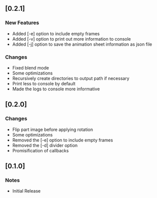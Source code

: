 ## [0.2.1]

### New Features

* Added [-e] option to include empty frames
* Added [-v] option to print out more information to console
* Added [-j] option to save the animation sheet information as json file

### Changes

* Fixed blend mode
* Some optimizations
* Recursively create directories to output path if necessary
* Print less to console by default
* Made the logs to console more informative

## [0.2.0]

### Changes

* Flip part image before applying rotation
* Some optimizations
* Removed the [-e] option to include empty frames
* Removed the [-d] divider option
* Promisification of callbacks

## [0.1.0]

### Notes

* Initial Release